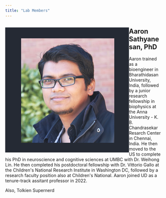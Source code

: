 ```yaml
---
title: "Lab Members"
---
```

<section id="principal investigator">
  <div class="splash-header">
    <div class="splash-image">
      <div style="float: left; margin-right 1em;">
        <img src="asathyanesan.png" />
      </div>
    </div>
    <div class="splash-block">
      <h2>Aaron Sathyanesan, PhD </h2>
      <p>Aaron trained as a bioengineer in Bharathidasan University, India, followed by a junior research fellowship in biophysics at the Anna University - K. B. Chandrasekar Resarch Center in Chennai, India. He then moved to the US to complete his PhD in neuroscience and cognitive sciences at UMBC with Dr. Weihong Lin. He then completed his postdoctoral fellowship with Dr. Vittorio Gallo at the Children's National Research Institute in Washington DC, followed by a research faculty position also at Children's National. Aaron joined UD as a tenure-track assitant professor in 2022.</p>
      <p>Also, Tolkien Supernerd</p>
    </div>
  </div>
</section>